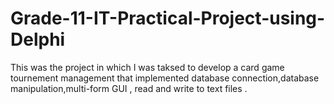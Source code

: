 # Grade-11-IT-Practical-Project-using-Delphi
This was the project in which I was taksed to develop a card game tournement management that implemented database connection,database manipulation,multi-form GUI , read and write to text files .
